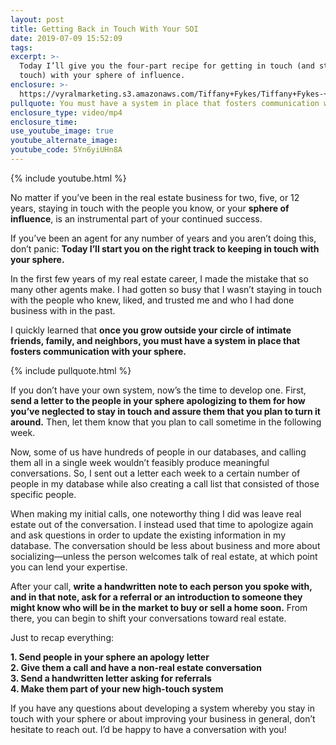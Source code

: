 ```yaml
---
layout: post
title: Getting Back in Touch With Your SOI
date: 2019-07-09 15:52:09
tags:
excerpt: >-
  Today I’ll give you the four-part recipe for getting in touch (and staying in
  touch) with your sphere of influence.
enclosure: >-
  https://vyralmarketing.s3.amazonaws.com/Tiffany+Fykes/Tiffany+Fykes-+How+to+Stay+in+Touch+With+Your+Sphere+of+Influence.mp4
pullquote: You must have a system in place that fosters communication with your sphere.
enclosure_type: video/mp4
enclosure_time:
use_youtube_image: true
youtube_alternate_image:
youtube_code: 5Yn6yiUHn8A
---
```


{% include youtube.html %}

No matter if you’ve been in the real estate business for two, five, or 12 years, staying in touch with the people you know, or your **sphere of influence**, is an instrumental part of your continued success.&nbsp;

If you’ve been an agent for any number of years and you aren’t doing this, don’t panic: **Today I’ll start you on the right track to keeping in touch with your sphere.&nbsp;**

In the first few years of my real estate career, I made the mistake that so many other agents make. I had gotten so busy that I wasn’t staying in touch with the people who knew, liked, and trusted me and who I had done business with in the past.&nbsp;

I quickly learned that **once you grow outside your circle of intimate friends, family, and neighbors, you must have a system in place that fosters communication with your sphere. &nbsp;**

{% include pullquote.html %}

If you don’t have your own system, now’s the time to develop one. First, **send a letter to the people in your sphere apologizing to them for how you’ve neglected to stay in touch and assure them that you plan to turn it around.** Then, let them know that you plan to call sometime in the following week.

Now, some of us have hundreds of people in our databases, and calling them all in a single week wouldn’t feasibly produce meaningful conversations. So, I sent out a letter each week to a certain number of people in my database while also creating a call list that consisted of those specific people.&nbsp;

When making my initial calls, one noteworthy thing I did was leave real estate out of the conversation. I instead used that time to apologize again and ask questions in order to update the existing information in my database. The conversation should be less about business and more about socializing—unless the person welcomes talk of real estate, at which point you can lend your expertise.&nbsp;

After your call, **write a handwritten note to each person you spoke with, and in that note, ask for a referral or an introduction to someone they might know who will be in the market to buy or sell a home soon.** From there, you can begin to shift your conversations toward real estate. &nbsp;

Just to recap everything:&nbsp;

**1\. Send people in your sphere an apology letter&nbsp;<br>2\. Give them a call and have a non-real estate conversation&nbsp;<br>3\. Send a handwritten letter asking for referrals<br>4\. Make them part of your new high-touch system**

If you have any questions about developing a system whereby you stay in touch with your sphere or about improving your business in general, don’t hesitate to reach out. I’d be happy to have a conversation with you\!&nbsp;